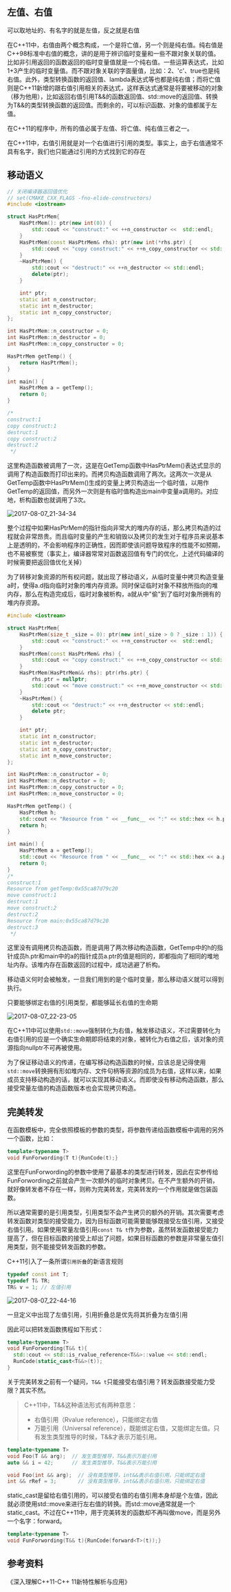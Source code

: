 ## 左值、右值
可以取地址的、有名字的就是左值，反之就是右值

在C++11中，右值由两个概念构成，一个是将亡值，另一个则是纯右值。纯右值是C++98标准中右值的概念，讲的是用于辨识临时变量和一些不跟对象关联的值。比如非引用返回的函数返回的临时变量值就是一个纯右值。一些运算表达式，比如1+3产生的临时变量值。而不跟对象关联的字面量值，比如：2、'c'、true也是纯右值。此外，类型转换函数的返回值、lambda表达式等也都是纯右值；而将亡值则是C++11新增的跟右值引用相关的表达式，这样表达式通常是将要被移动的对象（移为他用），比如返回右值引用T&&的函数返回值、std::move的返回值、转换为T&&的类型转换函数的返回值。而剩余的，可以标识函数、对象的值都属于左值。

在C++11的程序中，所有的值必属于左值、将亡值、纯右值三者之一。

在C++11中，右值引用就是对一个右值进行引用的类型。事实上，由于右值通常不具有名字，我们也只能通过引用的方式找到它的存在

## 移动语义
```c++
// 关闭编译器返回值优化
// set(CMAKE_CXX_FLAGS -fno-elide-constructors)
#include <iostream>

struct HasPtrMem{
    HasPtrMem(): ptr(new int(0)) {
        std::cout << "construct:" << ++n_constructor <<  std::endl;
    }
    HasPtrMem(const HasPtrMem& rhs): ptr(new int(*rhs.ptr) {
        std::cout << "copy construct:" << ++n_copy_constructor << std::endl;
    }
    ~HasPtrMem() {
        std::cout << "destruct:" << ++n_destructor << std::endl;
        delete(ptr);
    }

    int* ptr;
    static int n_constructor;
    static int n_destructor;
    static int n_copy_constructor;
};

int HasPtrMem::n_constructor = 0;
int HasPtrMem::n_destructor = 0;
int HasPtrMem::n_copy_constructor = 0;

HasPtrMem getTemp() {
    return HasPtrMem();
}

int main() {
    HasPtrMem a = getTemp();
    return 0;
}

/*
construct:1
copy construct:1
destruct:1
copy construct:2
destruct:2
 */
```

这里构造函数被调用了一次，这是在GetTemp函数中HasPtrMem()表达式显示的调用了构造函数而打印出来的。而拷贝构造函数调用了两次。这两次一次是从GetTemp函数中HasPtrMem()生成的变量上拷贝构造出一个临时值，以用作GetTemp的返回值，而另外一次则是有临时值构造出main中变量a调用的。对应地，析构函数也就调用了3次。

![2017-08-07_21-34-34](http://oowjr8zsi.bkt.clouddn.com/2017-08-07_21-34-34.png)

整个过程中如果HasPtrMem的指针指向非常大的堆内存的话，那么拷贝构造的过程就会非常昂贵。而且临时变量的产生和销毁以及拷贝的发生对于程序员来说基本上是透明的，不会影响程序的正确性，因而即使该问题导致程序的性能不如预期，也不易被察觉（事实上，编译器常常对函数返回值有专门的优化，上述代码编译的时候需要把返回值优化关掉）

为了转移对象资源的所有权问题，就出现了移动语义，从临时变量中拷贝构造变量a时，使得a.d指向临时对象的堆内存资源。同时保证临时对象不释放所指向的堆内存，那么在构造完成后，临时对象被析构，a就从中"偷"到了临时对象所拥有的堆内存资源。

```c++
#include <iostream>

struct HasPtrMem{
    HasPtrMem(size_t _size = 0): ptr(new int(_size > 0 ? _size : 1)) {
        std::cout << "construct:" << ++n_constructor <<  std::endl;
    }
    HasPtrMem(const HasPtrMem& rhs) {
        std::cout << "copy construct:" << ++n_copy_constructor << std::endl;
    }
    HasPtrMem(HasPtrMem&& rhs): ptr(rhs.ptr) {
        rhs.ptr = nullptr;
        std::cout << "move construct:" << ++n_move_constructor << std::endl;
    }
    ~HasPtrMem() {
        std::cout << "destruct:" << ++n_destructor << std::endl;
        delete ptr;
    }

    int* ptr;
    static int n_constructor;
    static int n_destructor;
    static int n_copy_constructor;
    static int n_move_constructor;
};

int HasPtrMem::n_constructor = 0;
int HasPtrMem::n_destructor = 0;
int HasPtrMem::n_copy_constructor = 0;
int HasPtrMem::n_move_constructor = 0;

HasPtrMem getTemp() {
    HasPtrMem h;
    std::cout << "Resource from " << __func__ << ":" << std::hex << h.ptr << std::endl;
    return h;
}

int main() {
    HasPtrMem a = getTemp();
    std::cout << "Resource from " << __func__ << ":" << std::hex << a.ptr << std::endl;
    return 0;
}
/*
construct:1
Resource from getTemp:0x55ca87d79c20
move construct:1
destruct:1
move construct:2
destruct:2
Resource from main:0x55ca87d79c20
destruct:3
 */
```

这里没有调用拷贝构造函数，而是调用了两次移动构造函数，GetTemp中的h的指针成员h.ptr和main中的a的指针成员a.ptr的值是相同的，即都指向了相同的堆地址内存。该堆内存在函数返回的过程中，成功逃避了析构。

移动语义何时会被触发，一旦我们用到的是个临时变量，那么移动语义就可以得到执行。

只要能够绑定右值的引用类型，都能够延长右值的生命期

![2017-08-07_22-23-05](http://oowjr8zsi.bkt.clouddn.com/2017-08-07_22-23-05.png)

在C++11中可以使用`std::move`强制转化为右值，触发移动语义，不过需要转化为右值引用的应是一个确实生命期即将结束的对象，被转化为右值之后，该对象的资源指向nullptr不可再被使用。

为了保证移动语义的传递，在编写移动构造函数的时候，应该总是记得使用`std::move`转换拥有形如堆内存、文件句柄等资源的成员为右值，这样以来，如果成员支持移动构造的话，就可以实现其移动语义。而即使没有移动构造函数，那么接受常量左值的构造函数版本也会实现拷贝构造。

## 完美转发
在函数模板中，完全依照模板的参数的类型，将参数传递给函数模板中调用的另外一个函数，比如：

```c++
template<typename T>
void FunForwording(T t){RunCode(t);}
```

这里在FunForwording的参数中使用了最基本的类型进行转发，因此在实参传给FunForwording之前就会产生一次额外的临时对象拷贝。在不产生额外的开销，就好像转发者不存在一样，则称为完美转发，完美转发的一个作用就是做包装函数。

所以通常需要的是引用类型，引用类型不会产生拷贝的额外的开销。其次需要考虑转发函数对类型的接受能力，因为目标函数可能需要能够既接受左值引用，又接受右值引用。如果使用常量左值引用`const T& t`作为参数，虽然转发函数接受能力提高了，但在目标函数的接受上却出了问题，如果目标函数的参数是非常量左值引用类型，则不能接受转发函数的参数。

C++11引入了一条所谓`引用折叠`的新语言规则

```c++
typedef const int T;
typedef T& TR;
TR& v = 1; // 左值引用
```

![2017-08-07_22-44-16](http://oowjr8zsi.bkt.clouddn.com/2017-08-07_22-44-16.png)

一旦定义中出现了左值引用，引用折叠总是优先将其折叠为左值引用

因此可以把转发函数携程如下形式：

```c++
template<typename T>
void FunForwording(T&& t){
  std::cout << std::is_rvalue_reference<T&&>::value << std::endl;
  RunCode(static_cast<T&&>(t));
}
```

关于完美转发之前有一个疑问，`T&& t`只能接受右值引用？转发函数接受能力受限？其实不然。
>C++11中，T&&这种语法形式有两种意思：
>* 右值引用（Rvalue reference），只能绑定右值
>* 万能引用（Universal reference），既能绑定右值，又能绑定左值。只有发生类型推导的时候，T&&才表示万能引用。

```c++
template<typename T>
void Foo(T && arg);  // 发生类型推导，T&&表示万能引用
auto && i = 42;      // 发生类型推导，T&&表示万能引用

void Foo(int && arg);  // 没有类型推导，int&&表示右值引用，只能绑定右值
int && rRef = 3;       // 没有类型推导，int&&表示右值引用，只能绑定右值
```

static_cast是留给右值引用的，可以接受右值的右值引用本身却是个左值，因此就必须使用std::move来进行左右值的转换。而std::move通常就是一个static_cast。不过在C++11中，用于完美转发的函数却不再叫做move，而是另外一个名字：forward。

```c++
template<typename T>
void FunForwording(T&& t){RunCode(forward<T>(t));}
```

## 参考资料
《深入理解C++11-C++ 11新特性解析与应用》
